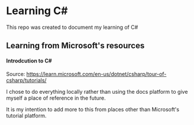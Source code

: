 # Learning C#
This repo was created to document my learning of C#

## Learning from Microsoft's resources


#### Introdcution to C#
Source: https://learn.microsoft.com/en-us/dotnet/csharp/tour-of-csharp/tutorials/

I chose to do everything locally rather than using the docs platform to give myself a place of reference in the future.

It is my intention to add more to this from places other than Microsoft's tutorial platform.
